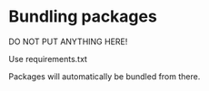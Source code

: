 # Bundling packages

DO NOT PUT ANYTHING HERE!

Use requirements.txt

Packages will automatically be bundled from there.